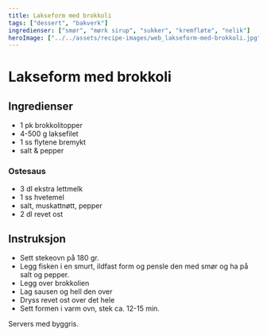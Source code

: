 ```yaml
---
title: Lakseform med brokkoli
tags: ["dessert", "bakverk"]
ingredienser: ["smør", "mørk sirup", "sukker", "kremfløte", "nelik"]
heroImage: ["../../assets/recipe-images/web_lakseform-med-brokkoli.jpg"]
---
```


# Lakseform med brokkoli

## Ingredienser

- 1 pk brokkolitopper
- 4-500 g laksefilet
- 1 ss flytene bremykt
- salt & pepper

### Ostesaus

- 3 dl ekstra lettmelk
- 1 ss hvetemel
- salt, muskattnøtt, pepper
- 2 dl revet ost

## Instruksjon

- Sett stekeovn på 180 gr.
- Legg fisken i en smurt, ildfast form og pensle den med smør og ha på salt og pepper.
- Legg over brokkolien
- Lag sausen og hell den over
- Dryss revet ost over det hele
- Sett formen i varm ovn, stek ca. 12-15 min.

Servers med byggris.

